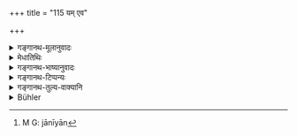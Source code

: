 +++
title = "115 यम् एव"

+++

<details><summary>गङ्गानथ-मूलानुवादः</summary>

“Expound me unto the Brāhmaṇa who guards his treasures and is never careless,—and whom thou knowest to be pure, self-controlled and a duly qualified student.”—(115)


yameva vidyā śucimapramattaṃ 
medhāvinaṃ brahmacaryopapannam | 
yaste na duhyet katamañca nāhaṃ 
tasmai māṃ vrūyā nidhidāya brahman ||
</details>

<details><summary>मेधातिथिः</summary>

**यं** शिष्यं **शुचिं** जानीयाः[^३४६] **नियतं** संयतेन्द्रियं यत्नपरं **ब्रह्मचारिणं तस्मै मां ब्रूहि** । यो हि निधिं पाति रक्षति । यतो ऽसाव् **अप्रमादी** न प्रमाद्यति न स्खलति, तत्परत्वात् । शक्ताप्तार्थदादीनां सर्वशिष्याणाम् एतद्गुणसंयोगे देयेत्य् अस्माद् अर्थवादाद् गम्यते ॥ २.११५ ॥


[^३४६]:
     M G: jānīyān
</details>

<details><summary>गङ्गानथ-भाष्यानुवादः</summary>

That pupil whom thou knowest to be ‘*pure*’ ‘*self-controlled*’—*i.e*.,having full control over his senses; and *a ‘qualified student*,’ ever attentive ;—‘*unto him expound me*.’ He who
*guards his treasures*, being never careless; he never commits mistakes,
never fails, being ever attentive to his business.

What is deduced from this valedictory description is the advice that learning should be imparted to the pupils already described above as qualified (under 109), only when they fulfil the conditions described in the present verse.—(115)
</details>

<details><summary>गङ्गानथ-टिप्पन्यः</summary>

As a parallel to this *Vīramitrodaya* (Saṃskāra, p. 515) quotes the following ‘śruti’—

> yameva vidyā śucimapramattaṃ  
> medhāvinaṃ brahmacaryopapannam \|  
> yaste na duhyet katamañca nāhaṃ  
> tasmai māṃ vrūyā nidhidāya brahman \|\|

This verse is quoted in *Madanapārijāta* (p. 103) also in
*Vidhānapārijāta* (p. 523).
</details>

<details><summary>गङ्गानथ-तुल्य-वाक्यानि</summary>

**(Verse 114-115)**

See Comparative notes for [Verse 2.114].
</details>

<details><summary>Bühler</summary>

115	'But deliver me, as to the keeper of thy treasure, to a Brahmana whom thou shalt know to be pure, of subdued senses, chaste and attentive.'
</details>
